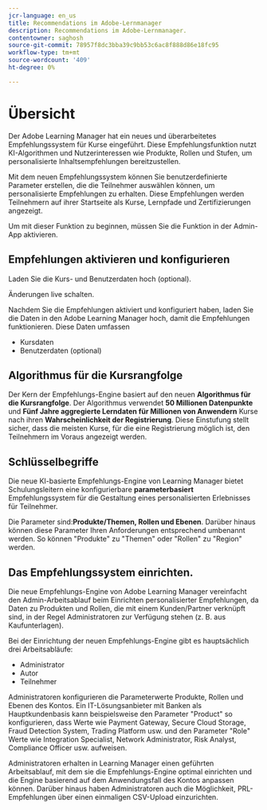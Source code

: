```yaml
---
jcr-language: en_us
title: Recommendations im Adobe-Lernmanager
description: Recommendations im Adobe-Lernmanager.
contentowner: saghosh
source-git-commit: 78957f8dc3bba39c9bb53c6ac8f888d86e18fc95
workflow-type: tm+mt
source-wordcount: '409'
ht-degree: 0%

---
```



# Übersicht

Der Adobe Learning Manager hat ein neues und überarbeitetes Empfehlungssystem für Kurse eingeführt. Diese Empfehlungsfunktion nutzt KI-Algorithmen und Nutzerinteressen wie Produkte, Rollen und Stufen, um personalisierte Inhaltsempfehlungen bereitzustellen.

Mit dem neuen Empfehlungssystem können Sie benutzerdefinierte Parameter erstellen, die die Teilnehmer auswählen können, um personalisierte Empfehlungen zu erhalten. Diese Empfehlungen werden Teilnehmern auf ihrer Startseite als Kurse, Lernpfade und Zertifizierungen angezeigt.

Um mit dieser Funktion zu beginnen, müssen Sie die Funktion in der Admin-App aktivieren.

## Empfehlungen aktivieren und konfigurieren

Laden Sie die Kurs- und Benutzerdaten hoch (optional).

Änderungen live schalten.

Nachdem Sie die Empfehlungen aktiviert und konfiguriert haben, laden Sie die Daten in den Adobe Learning Manager hoch, damit die Empfehlungen funktionieren. Diese Daten umfassen

* Kursdaten
* Benutzerdaten (optional)

## Algorithmus für die Kursrangfolge

Der Kern der Empfehlungs-Engine basiert auf den neuen **Algorithmus für die Kursrangfolge**. Der Algorithmus verwendet **50 Millionen Datenpunkte** und **Fünf Jahre aggregierte Lerndaten für Millionen von Anwendern** Kurse nach ihren **Wahrscheinlichkeit der Registrierung**. Diese Einstufung stellt sicher, dass die meisten Kurse, für die eine Registrierung möglich ist, den Teilnehmern im Voraus angezeigt werden.

## Schlüsselbegriffe

Die neue KI-basierte Empfehlungs-Engine von Learning Manager bietet Schulungsleitern eine konfigurierbare **parameterbasiert** Empfehlungssystem für die Gestaltung eines personalisierten Erlebnisses für Teilnehmer.

Die Parameter sind:**Produkte/Themen, Rollen und Ebenen**. Darüber hinaus können diese Parameter Ihren Anforderungen entsprechend umbenannt werden. So können &quot;Produkte&quot; zu &quot;Themen&quot; oder &quot;Rollen&quot; zu &quot;Region&quot; werden.

## Das Empfehlungssystem einrichten.

Die neue Empfehlungs-Engine von Adobe Learning Manager vereinfacht den Admin-Arbeitsablauf beim Einrichten personalisierter Empfehlungen, da Daten zu Produkten und Rollen, die mit einem Kunden/Partner verknüpft sind, in der Regel Administratoren zur Verfügung stehen (z. B. aus Kaufunterlagen).

Bei der Einrichtung der neuen Empfehlungs-Engine gibt es hauptsächlich drei Arbeitsabläufe:

* Administrator
* Autor
* Teilnehmer

Administratoren konfigurieren die Parameterwerte Produkte, Rollen und Ebenen des Kontos. Ein IT-Lösungsanbieter mit Banken als Hauptkundenbasis kann beispielsweise den Parameter &quot;Product&quot; so konfigurieren, dass Werte wie Payment Gateway, Secure Cloud Storage, Fraud Detection System, Trading Platform usw. und den Parameter &quot;Role&quot; Werte wie Integration Specialist, Network Administrator, Risk Analyst, Compliance Officer usw. aufweisen.

Administratoren erhalten in Learning Manager einen geführten Arbeitsablauf, mit dem sie die Empfehlungs-Engine optimal einrichten und die Engine basierend auf dem Anwendungsfall des Kontos anpassen können. Darüber hinaus haben Administratoren auch die Möglichkeit, PRL-Empfehlungen über einen einmaligen CSV-Upload einzurichten.

